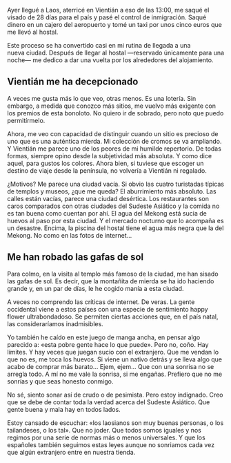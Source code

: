 Ayer llegué a Laos, aterricé en Vientián a eso de las 13:00, me saqué el visado de 28 días para el país y pasé el control de inmigración. Saqué dinero en un cajero del aeropuerto y tomé un taxi por unos cinco euros que me llevó al hostal.

Este proceso se ha convertido casi en mi rutina de llegada a una nueva ciudad. Después de llegar al hostal —reservado únicamente para una noche— me dedico a dar una vuelta por los alrededores del alojamiento.

## Vientián me ha decepcionado

A veces me gusta más lo que veo, otras menos. Es una lotería. Sin embargo, a medida que conozco más sitios, me vuelvo más exigente con los premios de esta bonoloto. No quiero ir de sobrado, pero noto que puedo permitírmelo.

Ahora, me veo con capacidad de distinguir cuando un sitio es precioso de uno que es una auténtica mierda. Mi colección de cromos se va ampliando. Y Vientián me parece uno de los peores de mi humilde repertorio. De todas formas, siempre opino desde la subjetividad más absoluta. Y como dice aquel, para gustos los colores. Ahora bien, si tuviese que escoger un destino de viaje desde la península, no volvería a Vientián ni regalado.

¿Motivos? Me parece una ciudad vacía. Si obvio las cuatro turistadas típicas de templos y museos, ¿que me queda? El aburrimiento más absoluto. Las calles están vacías, parece una ciudad desértica. Los restaurantes son caros comparados con otras ciudades del Sudeste Asiático y la comida no es tan buena como cuentan por ahí. El agua del Mekong está sucia de huevos al paso por esta ciudad. Y el mercado nocturno que lo acompaña es un desastre. Encima, la piscina del hostal tiene el agua más negra que la del Mekong. No como en las fotos de internet...

## Me han robado las gafas de sol

Para colmo, en la visita al templo más famoso de la ciudad, me han sisado las gafas de sol. Es decir, que la montañita de mierda se ha ido haciendo grande y, en un par de días, le he cogido manía a esta ciudad.

A veces no comprendo las críticas de internet. De veras. La gente occidental viene a estos países con una especie de sentimiento happy flower ultrabondadoso. Se permiten ciertas acciones que, en el país natal, las consideraríamos inadmisibles.

Yo también he caído en este juego de manga ancha, en pensar algo parecido a: «esta pobre gente hace lo que puede». Pero no, coño. Hay límites. Y hay veces que juegan sucio con el extranjero. Que me vendan lo que no es, me toca los huevos. Si viene un nativo detrás y se lleva algo que acabo de comprar más barato... Ejem, ejem... Que con una sonrisa no se arregla todo. A mí no me vale la sonrisa, si me engañas. Prefiero que no me sonrías y que seas honesto conmigo.

No sé, siento sonar así de crudo o de pesimista. Pero estoy indignado. Creo que se debe de contar toda la verdad acerca del Sudeste Asiático. Que gente buena y mala hay en todos lados.

Estoy cansado de escuchar: «los laosianos son muy buenas personas, o los tailandeses, o los tal». Que no joder. Que todos somos iguales y nos regimos por una serie de normas más o menos universales. Y que los españoles también seguimos estas leyes aunque no sonriamos cada vez que algún extranjero entre en nuestra tienda.